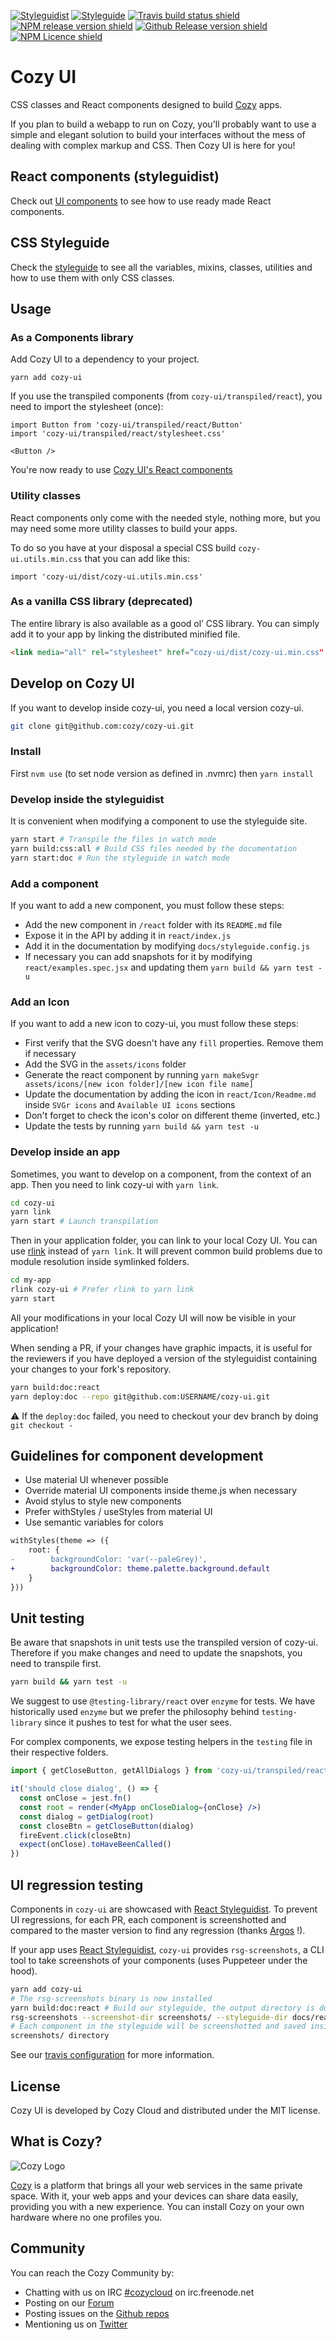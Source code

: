 [![Styleguidist](https://img.shields.io/badge/react-Styleguidist-green.svg?style=flat)](https://cozy.github.io/cozy-ui/react/)
[![Styleguide](https://img.shields.io/badge/KSS-Styleguide-green.svg?style=flat)](https://cozy.github.io/cozy-ui/styleguide/)
[![Travis build status shield](https://img.shields.io/travis/cozy/cozy-ui.svg?branch=master)](https://travis-ci.org/cozy/cozy-ui)
[![NPM release version shield](https://img.shields.io/npm/v/cozy-ui.svg)](https://www.npmjs.com/package/cozy-ui)
[![Github Release version shield](https://img.shields.io/github/tag/cozy/cozy-ui.svg)](https://github.com/cozy/cozy-ui/releases)
[![NPM Licence shield](https://img.shields.io/npm/l/cozy-ui.svg)](https://github.com/cozy/cozy-ui/blob/master/LICENSE)

# Cozy UI

CSS classes and React components designed to build [Cozy](https://cozy.io/) apps.

If you plan to build a webapp to run on Cozy, you'll probably want to use a simple and elegant solution to build your interfaces without the mess of dealing with complex markup and CSS. Then Cozy UI is here for you!

## React components (styleguidist)

Check out [UI components](./react/) to see how to use ready made React components.

## CSS Styleguide

Check the [styleguide](./styleguide/) to see all the variables, mixins, classes, utilities and how to use them with only CSS classes.

## Usage

### As a Components library

Add Cozy UI to a dependency to your project.

```
yarn add cozy-ui
```

If you use the transpiled components (from `cozy-ui/transpiled/react`), you need to import the stylesheet (once):

```
import Button from 'cozy-ui/transpiled/react/Button'
import 'cozy-ui/transpiled/react/stylesheet.css'

<Button />
```

You're now ready to use [Cozy UI's React components](./react/)

### Utility classes

React components only come with the needed style, nothing more, but you may need some more utility classes to build your apps.

To do so you have at your disposal a special CSS build `cozy-ui.utils.min.css` that you can add like this:

```
import 'cozy-ui/dist/cozy-ui.utils.min.css'
```

### As a vanilla CSS library (deprecated)

The entire library is also available as a good ol’ CSS library. You can simply add it to your app by linking the distributed minified file.

```html
<link media="all" rel="stylesheet" href=“cozy-ui/dist/cozy-ui.min.css" />
```

## Develop on Cozy UI

If you want to develop inside cozy-ui, you need a local version cozy-ui.

```bash
git clone git@github.com:cozy/cozy-ui.git
```

### Install

First `nvm use` (to set node version as defined in .nvmrc) then `yarn install`

### Develop inside the styleguidist

It is convenient when modifying a component to use the styleguide site.

```bash
yarn start # Transpile the files in watch mode
yarn build:css:all # Build CSS files needed by the documentation
yarn start:doc # Run the styleguide in watch mode
```

### Add a component

If you want to add a new component, you must follow these steps:

* Add the new component in `/react` folder with its `README.md` file
* Expose it in the API by adding it in `react/index.js`
* Add it in the documentation by modifying `docs/styleguide.config.js`
* If necessary you can add snapshots for it by modifying `react/examples.spec.jsx` and updating them `yarn build && yarn test -u`

### Add an Icon

If you want to add a new icon to cozy-ui, you must follow these steps:

* First verify that the SVG doesn't have any `fill` properties. Remove them if necessary
* Add the SVG in the `assets/icons` folder
* Generate the react component by running `yarn makeSvgr assets/icons/[new icon folder]/[new icon file name]`
* Update the documentation by adding the icon in `react/Icon/Readme.md` inside `SVGr icons` and `Available UI icons` sections
* Don't forget to check the icon's color on different theme (inverted, etc.)
* Update the tests by running `yarn build && yarn test -u`

### Develop inside an app

Sometimes, you want to develop on a component, from the context of an app.
Then you need to link cozy-ui with `yarn link`.

```bash
cd cozy-ui
yarn link
yarn start # Launch transpilation
```

Then in your application folder, you can link to your local Cozy UI.
You can use [rlink](https://gist.github.com/ptbrowne/add609bdcf4396d32072acc4674fff23)
instead of `yarn link`. It will prevent common build problems due
to module resolution inside symlinked folders.

```bash
cd my-app
rlink cozy-ui # Prefer rlink to yarn link
yarn start
```

All your modifications in your local Cozy UI will now be visible in your application!

When sending a PR, if your changes have graphic impacts, it is useful for the reviewers if
you have deployed a version of the styleguidist containing your changes to your fork's repository.

```bash
yarn build:doc:react
yarn deploy:doc --repo git@github.com:USERNAME/cozy-ui.git
```

:warning: If the `deploy:doc` failed, you need to checkout your dev branch by doing `git checkout -`

## Guidelines for component development

* Use material UI whenever possible
* Override material UI components inside theme.js when necessary
* Avoid stylus to style new components
* Prefer withStyles / useStyles from material UI
* Use semantic variables for colors

```patch
withStyles(theme => ({
    root: {
-        backgroundColor: 'var(--paleGrey)',
+        backgroundColor: theme.palette.background.default
    }
}))
```

## Unit testing

Be aware that snapshots in unit tests use the transpiled version of cozy-ui. Therefore if you make changes and need to update the snapshots, you need to transpile first.

```bash
yarn build && yarn test -u
```

We suggest to use `@testing-library/react` over `enzyme` for tests. We have
historically used `enzyme` but we prefer the philosophy behind `testing-library` since
it pushes to test for what the user sees.

For complex components, we expose testing helpers in the `testing` file in their respective folders.

```jsx
import { getCloseButton, getAllDialogs } from 'cozy-ui/transpiled/react/CozyDialogs/testing'

it('should close dialog', () => {
  const onClose = jest.fn()
  const root = render(<MyApp onCloseDialog={onClose} />)
  const dialog = getDialog(root)
  const closeBtn = getCloseButton(dialog)
  fireEvent.click(closeBtn)
  expect(onClose).toHaveBeenCalled()
})
```

## UI regression testing

Components in `cozy-ui` are showcased with [React Styleguidist][]. To prevent UI regressions,
for each PR, each component is screenshotted and compared to the master version to find any
regression (thanks [Argos][] !).

If your app uses [React Styleguidist][], `cozy-ui` provides `rsg-screenshots`, a CLI tool to take
screenshots of your components (uses Puppeteer under the hood).

```bash
yarn add cozy-ui
# The rsg-screenshots binary is now installed
yarn build:doc:react # Build our styleguide, the output directory is docs/react
rsg-screenshots --screenshot-dir screenshots/ --styleguide-dir docs/react
# Each component in the styleguide will be screenshotted and saved inside the
screenshots/ directory
```

See our [travis configuration](https://github.com/cozy/cozy-ui/blob/master/.travis.yml) for more information.

## License

Cozy UI is developed by Cozy Cloud and distributed under the MIT license.

## What is Cozy?

![Cozy Logo](https://cdn.rawgit.com/cozy/cozy-guidelines/master/templates/cozy_logo_small.svg)

[Cozy](https://cozy.io) is a platform that brings all your web services in the
same private space. With it, your web apps and your devices can share data
easily, providing you with a new experience. You can install Cozy on your own
hardware where no one profiles you.

## Community

You can reach the Cozy Community by:

* Chatting with us on IRC [#cozycloud](http://webchat.freenode.net/?channels=%23cozycloud) on irc.freenode.net
* Posting on our [Forum](https://forum.cozy.io)
* Posting issues on the [Github repos](https://github.com/cozy/)
* Mentioning us on [Twitter](https://twitter.com/cozycloud)

[React Styleguidist]: https://react-styleguidist.js.org/

[Argos]: https://github.com/argos-ci/argos
